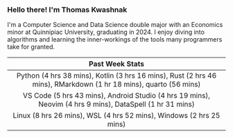 
### Hello there! I'm Thomas Kwashnak

I'm a Computer Science and Data Science double major with an Economics
minor at Quinnipiac University, graduating in 2024.
I enjoy diving into algorithms and learning the inner-workings of the tools
many programmers take for granted.

| Past Week Stats |
| :---: |
| Python (4 hrs 38 mins), Kotlin (3 hrs 16 mins), Rust (2 hrs 46 mins), RMarkdown (1 hr 18 mins), quarto (56 mins) |
| VS Code (5 hrs 43 mins), Android Studio (4 hrs 19 mins), Neovim (4 hrs 9 mins), DataSpell (1 hr 31 mins) |
| Linux (8 hrs 26 mins), WSL (4 hrs 52 mins), Windows (2 hrs 25 mins) |

